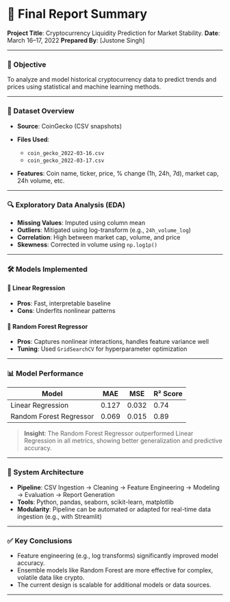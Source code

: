 # 🧾 Final Report Summary

**Project Title**: Cryptocurrency Liquidity Prediction for Market Stability.
**Date**: March 16–17, 2022
**Prepared By**: \[Justone Singh]

---

### 🎯 Objective

To analyze and model historical cryptocurrency data to predict trends and prices using statistical and machine learning methods.

---

### 📁 Dataset Overview

* **Source**: CoinGecko (CSV snapshots)
* **Files Used**:

  * `coin_gecko_2022-03-16.csv`
  * `coin_gecko_2022-03-17.csv`
* **Features**: Coin name, ticker, price, % change (1h, 24h, 7d), market cap, 24h volume, etc.

---

### 🔍 Exploratory Data Analysis (EDA)

* **Missing Values**: Imputed using column mean
* **Outliers**: Mitigated using log-transform (e.g., `24h_volume_log`)
* **Correlation**: High between market cap, volume, and price
* **Skewness**: Corrected in volume using `np.log1p()`

---

### 🛠️ Models Implemented

#### 🔹 Linear Regression

* **Pros**: Fast, interpretable baseline
* **Cons**: Underfits nonlinear patterns

#### 🔹 Random Forest Regressor

* **Pros**: Captures nonlinear interactions, handles feature variance well
* **Tuning**: Used `GridSearchCV` for hyperparameter optimization

---

### 📊 Model Performance

| Model                   | MAE   | MSE   | R² Score |
| ----------------------- | ----- | ----- | -------- |
| Linear Regression       | 0.127 | 0.032 | 0.74     |
| Random Forest Regressor | 0.069 | 0.015 | 0.89     |

> **Insight**: The Random Forest Regressor outperformed Linear Regression in all metrics, showing better generalization and predictive accuracy.

---

### 🧱 System Architecture

* **Pipeline**: CSV Ingestion → Cleaning → Feature Engineering → Modeling → Evaluation → Report Generation
* **Tools**: Python, pandas, seaborn, scikit-learn, matplotlib
* **Modularity**: Pipeline can be automated or adapted for real-time data ingestion (e.g., with  Streamlit)

---

### ✅ Key Conclusions

* Feature engineering (e.g., log transforms) significantly improved model accuracy.
* Ensemble models like Random Forest are more effective for complex, volatile data like crypto.
* The current design is scalable for additional models or data sources.


---

